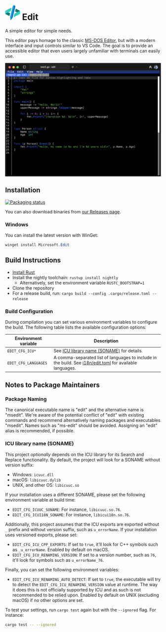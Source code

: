 # ![Application Icon for Edit](./assets/edit.svg) Edit

A simple editor for simple needs.

This editor pays homage to the classic [MS-DOS Editor](https://en.wikipedia.org/wiki/MS-DOS_Editor), but with a modern interface and input controls similar to VS Code. The goal is to provide an accessible editor that even users largely unfamiliar with terminals can easily use.

![Screenshot of Edit with the About dialog in the foreground](./assets/edit_hero_image.png)

## Installation

[![Packaging status](https://repology.org/badge/vertical-allrepos/microsoft-edit.svg?columns=3&exclude_unsupported=1)](https://repology.org/project/microsoft-edit/versions)

You can also download binaries from [our Releases page](https://github.com/microsoft/edit/releases/latest).

### Windows

You can install the latest version with WinGet:
```powershell
winget install Microsoft.Edit
```

## Build Instructions

* [Install Rust](https://www.rust-lang.org/tools/install)
* Install the nightly toolchain: `rustup install nightly`
  * Alternatively, set the environment variable `RUSTC_BOOTSTRAP=1`
* Clone the repository
* For a release build, run: `cargo build --config .cargo/release.toml --release`

### Build Configuration

During compilation you can set various environment variables to configure the build. The following table lists the available configuration options:

Environment variable | Description
--- | ---
`EDIT_CFG_ICU*` | See [ICU library name (SONAME)](#icu-library-name-soname) for details.
`EDIT_CFG_LANGUAGES` | A comma-separated list of languages to include in the build. See [i18n/edit.toml](i18n/edit.toml) for available languages.

## Notes to Package Maintainers

### Package Naming

The canonical executable name is "edit" and the alternative name is "msedit".
We're aware of the potential conflict of "edit" with existing commands and recommend alternatively naming packages and executables "msedit".
Names such as "ms-edit" should be avoided.
Assigning an "edit" alias is recommended, if possible.

### ICU library name (SONAME)

This project _optionally_ depends on the ICU library for its Search and Replace functionality.
By default, the project will look for a SONAME without version suffix:
* Windows: `icuuc.dll`
* macOS: `libicuuc.dylib`
* UNIX, and other OS: `libicuuc.so`

If your installation uses a different SONAME, please set the following environment variable at build time:
* `EDIT_CFG_ICUUC_SONAME`:
  For instance, `libicuuc.so.76`.
* `EDIT_CFG_ICUI18N_SONAME`:
  For instance, `libicui18n.so.76`.

Additionally, this project assumes that the ICU exports are exported without `_` prefix and without version suffix, such as `u_errorName`.
If your installation uses versioned exports, please set:
* `EDIT_CFG_ICU_CPP_EXPORTS`:
  If set to `true`, it'll look for C++ symbols such as `_u_errorName`.
  Enabled by default on macOS.
* `EDIT_CFG_ICU_RENAMING_VERSION`:
  If set to a version number, such as `76`, it'll look for symbols such as `u_errorName_76`.

Finally, you can set the following environment variables:
* `EDIT_CFG_ICU_RENAMING_AUTO_DETECT`:
  If set to `true`, the executable will try to detect the `EDIT_CFG_ICU_RENAMING_VERSION` value at runtime.
  The way it does this is not officially supported by ICU and as such is not recommended to be relied upon.
  Enabled by default on UNIX (excluding macOS) if no other options are set.

To test your settings, run `cargo test` again but with the `--ignored` flag. For instance:
```sh
cargo test -- --ignored
```
